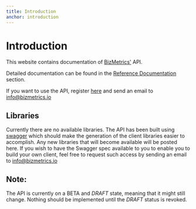 ```yaml
---
title: Introduction
anchor: introduction
---
```


# Introduction

This website contains documentation of [BizMetrics'](https://www.bizmetrics.io) API.

Detailed documentation can be found in the [Reference Documentation](/reference) section.

If you want to use the API, register [here](https://www.bizmetrics.io/#subscribe) and send an email to info@bizmetrics.io 

## Libraries

Currently there are no available libraries. The API has been built using [swagger](http://swagger.io/) which should make the generation of the client libraries easier to accomplish. Any new libraries that will become available will be posted here. If you wish to have the Swagger spec available to you to enable you to build your own client, feel free to request such access by sending an email to info@bizmetrics.io

## Note: 

The API is currently on a BETA and *DRAFT* state, meaning that it might still change. Nothing should be implemented until the *DRAFT* status is revoked.

